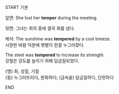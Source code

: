 START
기본

앞면:
She lost her **temper** during the meeting.

뒷면:
그녀는 회의 중에 결국 화를 냈다.

해석:
The sunshine was **tempered** by a cool breeze.  
시원한 바람 덕분에 햇볕이 한결 누그러졌다.

The steel was **tempered** to increase its strength.  
강철은 강도를 높이기 위해 담금질되었다.

{명} 화, 성질, 기질  
{동} 누그러뜨리다, 완화하다; (금속을) 담금질하다, 단련하다
<!--ID: 1746591451013-->
END